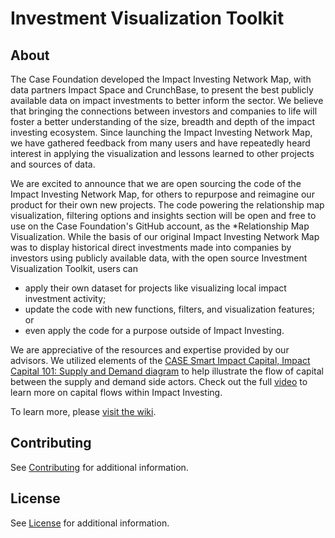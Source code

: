# Investment Visualization Toolkit

## About

The Case Foundation developed the Impact Investing Network Map, with
data partners Impact Space and CrunchBase, to present the best publicly
available data on impact investments to better inform the sector. We
believe that bringing the connections between investors and companies to
life will foster a better understanding of the size, breadth and depth
of the impact investing ecosystem. Since launching the Impact Investing
Network Map, we have gathered feedback from many users and have
repeatedly heard interest in applying the visualization and lessons
learned to other projects and sources of data.

We are excited to announce that we are open sourcing the code of the
Impact Investing Network Map, for others to repurpose and reimagine our
product for their own new projects. The code powering the relationship
map visualization, filtering options and insights section will be open
and free to use on the Case Foundation's GitHub account, as the
\*Relationship Map Visualization. While the basis of our original Impact
Investing Network Map was to display historical direct investments made
into companies by investors using publicly available data, with the open
source Investment Visualization Toolkit, users can

-   apply their own dataset for projects like visualizing local impact
    investment activity;
-   update the code with new functions, filters, and visualization
    features; or
-   even apply the code for a purpose outside of Impact Investing.

We are appreciative of the resources and expertise provided by our
advisors. We utilized elements of the [CASE Smart Impact Capital, Impact
Capital 101: Supply and Demand
diagram](https://casesmartimpact.com/capital/check-out-smart-impact-capital/) to
help illustrate the flow of capital between the supply and demand side
actors. Check out the
full [video](https://casesmartimpact.com/capital/check-out-smart-impact-capital/) to
learn more on capital flows within Impact Investing.

To learn more, please [visit the wiki](https://github.com/casefoundation/NetworkMap/wiki).

## Contributing

See [Contributing](Contributing.md) for additional information.

## License

See [License](License.txt) for additional information.
